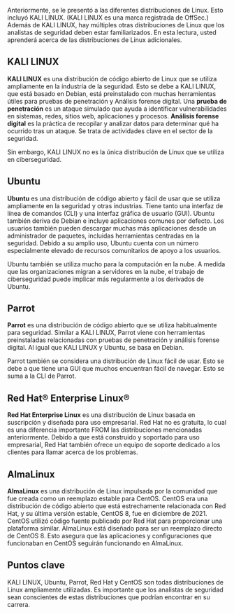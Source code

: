 
Anteriormente, se le presentó a las diferentes distribuciones de Linux. Esto incluyó KALI LINUX. (KALI LINUX es una marca registrada de OffSec.) Además de KALI LINUX, hay múltiples otras distribuciones de Linux que los analistas de seguridad deben estar familiarizados. En esta lectura, usted aprenderá acerca de las distribuciones de Linux adicionales.

## KALI LINUX

**KALI LINUX** es una distribución de código abierto de Linux que se utiliza ampliamente en la industria de la seguridad. Esto se debe a KALI LINUX, que está basado en Debian, está preinstalado con muchas herramientas útiles para pruebas de penetración y Análisis forense digital. Una **prueba de penetración** es un ataque simulado que ayuda a identificar vulnerabilidades en sistemas, redes, sitios web, aplicaciones y procesos. **Análisis forense digital** es la práctica de recopilar y analizar datos para determinar qué ha ocurrido tras un ataque. Se trata de actividades clave en el sector de la seguridad.

Sin embargo, KALI LINUX no es la única distribución de Linux que se utiliza en ciberseguridad.

## Ubuntu

**Ubuntu** es una distribución de código abierto y fácil de usar que se utiliza ampliamente en la seguridad y otras industrias. Tiene tanto una interfaz de línea de comandos (CLI) y una interfaz gráfica de usuario (GUI). Ubuntu también deriva de Debian e incluye aplicaciones comunes por defecto. Los usuarios también pueden descargar muchas más aplicaciones desde un administrador de paquetes, incluidas herramientas centradas en la seguridad. Debido a su amplio uso, Ubuntu cuenta con un número especialmente elevado de recursos comunitarios de apoyo a los usuarios.

Ubuntu también se utiliza mucho para la computación en la nube. A medida que las organizaciones migran a servidores en la nube, el trabajo de ciberseguridad puede implicar más regularmente a los derivados de Ubuntu.

## Parrot

**Parrot** es una distribución de código abierto que se utiliza habitualmente para seguridad. Similar a KALI LINUX, Parrot viene con herramientas preinstaladas relacionadas con pruebas de penetración y análisis forense digital. Al igual que KALI LINUX y Ubuntu, se basa en Debian.

Parrot también se considera una distribución de Linux fácil de usar. Esto se debe a que tiene una GUI que muchos encuentran fácil de navegar. Esto se suma a la CLI de Parrot.

## Red Hat® Enterprise Linux®

**Red Hat Enterprise Linux** es una distribución de Linux basada en suscripción y diseñada para uso empresarial. Red Hat no es gratuita, lo cual es una diferencia importante FROM las distribuciones mencionadas anteriormente. Debido a que está construido y soportado para uso empresarial, Red Hat también ofrece un equipo de soporte dedicado a los clientes para llamar acerca de los problemas.

## AlmaLinux

**AlmaLinux** es una distribución de Linux impulsada por la comunidad que fue creada como un reemplazo estable para CentOS. CentOS era una distribución de código abierto que está estrechamente relacionada con Red Hat, y su última versión estable, CentOS 8, fue en diciembre de 2021. CentOS utilizó código fuente publicado por Red Hat para proporcionar una plataforma similar. AlmaLinux está diseñado para ser un reemplazo directo de CentOS 8. Esto asegura que las aplicaciones y configuraciones que funcionaban en CentOS seguirán funcionando en AlmaLinux.

## Puntos clave

KALI LINUX, Ubuntu, Parrot, Red Hat y CentOS son todas distribuciones de Linux ampliamente utilizadas. Es importante que los analistas de seguridad sean conscientes de estas distribuciones que podrían encontrar en su carrera.